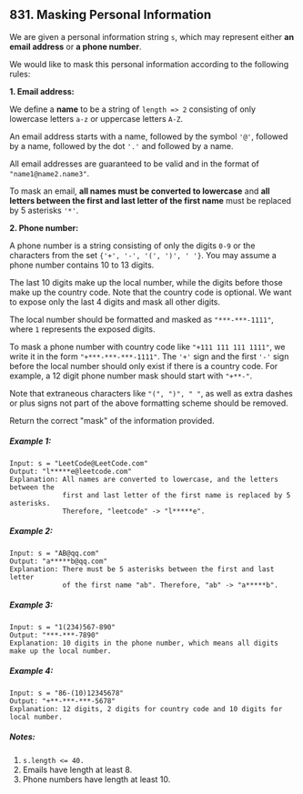 ## 831. Masking Personal Information

We are given a personal information string ```s```, which may represent either **an email address** or **a phone number**.

We would like to mask this personal information according to the following rules:


**1. Email address:**

We define a **name** to be a string of ```length => 2``` consisting of only lowercase letters ```a-z``` or uppercase letters ```A-Z```.

An email address starts with a name, followed by the symbol ```'@'```, followed by a name, followed by the dot ```'.'``` and followed by a name.

All email addresses are guaranteed to be valid and in the format of ```"name1@name2.name3"```.

To mask an email, **all names must be converted to lowercase** and **all letters between the first and last letter of the first name** must be replaced by 5 asterisks ```'*'```.


**2. Phone number:**

A phone number is a string consisting of only the digits ```0-9``` or the characters from the set ```{'+', '-', '(', ')', ' '}```. You may assume a phone number contains 10 to 13 digits.

The last 10 digits make up the local number, while the digits before those make up the country code. Note that the country code is optional. We want to expose only the last 4 digits and mask all other digits.

The local number should be formatted and masked as ```"***-***-1111"```, where ```1``` represents the exposed digits.

To mask a phone number with country code like ```"+111 111 111 1111"```, we write it in the form ```"+***-***-***-1111"```. The ```'+'``` sign and the first ```'-'``` sign before the local number should only exist if there is a country code. For example, a 12 digit phone number mask should start with ```"+**-"```.

Note that extraneous characters like ```"(", ")", " "```, as well as extra dashes or plus signs not part of the above formatting scheme should be removed.


Return the correct "mask" of the information provided.

##### Example 1:
```
Input: s = "LeetCode@LeetCode.com"
Output: "l*****e@leetcode.com"
Explanation: All names are converted to lowercase, and the letters between the
             first and last letter of the first name is replaced by 5 asterisks.
             Therefore, "leetcode" -> "l*****e".
```
##### Example 2:
```
Input: s = "AB@qq.com"
Output: "a*****b@qq.com"
Explanation: There must be 5 asterisks between the first and last letter
             of the first name "ab". Therefore, "ab" -> "a*****b".
```
##### Example 3:
```
Input: s = "1(234)567-890"
Output: "***-***-7890"
Explanation: 10 digits in the phone number, which means all digits make up the local number.
```
##### Example 4:
```
Input: s = "86-(10)12345678"
Output: "+**-***-***-5678"
Explanation: 12 digits, 2 digits for country code and 10 digits for local number.
```
##### Notes:

1. ```s.length <= 40.```
1. Emails have length at least 8.
1. Phone numbers have length at least 10.